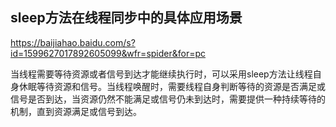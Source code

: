 ## sleep方法在线程同步中的具体应用场景



https://baijiahao.baidu.com/s?id=1599627017892605099&wfr=spider&for=pc





当线程需要等待资源或者信号到达才能继续执行时，可以采用sleep方法让线程自身休眠等待资源和信号。当线程唤醒时，需要线程自身判断等待的资源是否满足或信号是否到达，当资源仍然不能满足或信号仍未到达时，需要提供一种持续等待的机制，直到资源满足或信号到达。